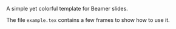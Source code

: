 A simple yet colorful template for Beamer slides.

The file `example.tex` contains a few frames to show how to use it.